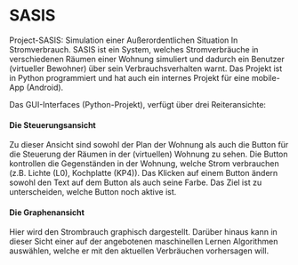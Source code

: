 # SASIS
Project-SASIS: Simulation einer Außerordentlichen Situation In Stromverbrauch. 
SASIS ist ein System, welches Stromverbräuche in verschiedenen Räumen einer Wohnung simuliert und dadurch ein Benutzer (virtueller Bewohner) über sein Verbrauchsverhalten warnt.
Das Projekt ist in Python programmiert und hat auch ein internes Projekt für eine mobile-App (Android).

Das GUI-Interfaces (Python-Projekt), verfügt über drei Reiteransichte:

#### Die Steuerungsansicht
Zu dieser Ansicht sind sowohl der Plan der Wohnung als auch die Button für die Steuerung der Räumen in der (virtuellen) Wohnung zu sehen.
Die Button kontrollen die Gegenständen in der Wohnung, welche Strom verbrauchen (z.B. Lichte (L0), Kochplatte (KP4)). Das Klicken auf einem Button ändern sowohl den Text auf dem Button als auch seine Farbe. Das Ziel ist zu unterscheiden, welche Button noch aktive ist.

#### Die Graphenansicht
Hier wird den Strombrauch graphisch dargestellt. Darüber hinaus kann in dieser Sicht einer auf der angebotenen maschinellen Lernen Algorithmen auswählen, welche er mit den aktuellen Verbräuchen vorhersagen will.


